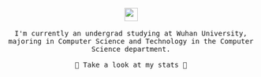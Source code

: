 <p align="center">
  <img src="https://user-images.githubusercontent.com/5679180/79618120-0daffb80-80be-11ea-819e-d2b0fa904d07.gif" width="27px">
  <br><br />
  <samp>
    I'm currently an undergrad studying at Wuhan University, majoring in Computer Science and Technology in the Computer Science department.
    <br />
    <br />🍉 Take a look at my stats  🌱
  </samp>

